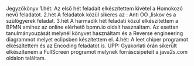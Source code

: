 Jegyzőkönyv
1.hét: Az első hét feladait elkészítettem kivétel a Homokozó nevű feladatot.
2.hét A feladatok közül sikeres az : Anti OO ,liskov és a szülőgyerek feladat.
3.hét A harmadik hét feladati közül elkészítettem a BPMN amihez az online elérhető bpmn.io oldalt használtam. Az esettan tanulmányouzását melynél könyvet használtam és a Reverse engineering diagrammot melyet eclipsben készítettem el.
4.hét: A leet chiper programot elkészítettem és az Encoding feladatot is. UPP: Gyakorlati órán sikerült elkészítenem a FullScreen programot melynek forráscsipeteit a java2s.com oldalon találtam.
